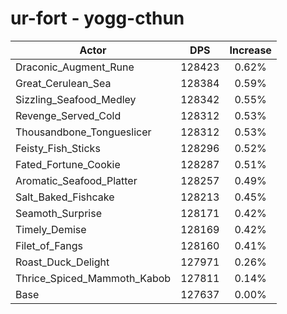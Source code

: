 # ur-fort - yogg-cthun
| Actor | DPS | Increase |
|---|:---:|:---:|
|Draconic_Augment_Rune|128423|0.62%|
|Great_Cerulean_Sea|128384|0.59%|
|Sizzling_Seafood_Medley|128342|0.55%|
|Revenge_Served_Cold|128312|0.53%|
|Thousandbone_Tongueslicer|128312|0.53%|
|Feisty_Fish_Sticks|128296|0.52%|
|Fated_Fortune_Cookie|128287|0.51%|
|Aromatic_Seafood_Platter|128257|0.49%|
|Salt_Baked_Fishcake|128213|0.45%|
|Seamoth_Surprise|128171|0.42%|
|Timely_Demise|128169|0.42%|
|Filet_of_Fangs|128160|0.41%|
|Roast_Duck_Delight|127971|0.26%|
|Thrice_Spiced_Mammoth_Kabob|127811|0.14%|
|Base|127637|0.00%|
